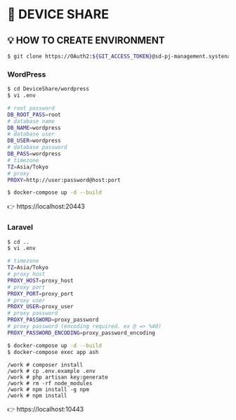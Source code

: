 # 🎃 DEVICE SHARE
## 💡 HOW TO CREATE ENVIRONMENT

```Bash
$ git clone https://OAuth2:${GIT_ACCESS_TOKEN}@sd-pj-management.systena.co.jp:8080/gitlab/docomo-prod/DeviceShare.git
```
### WordPress
```Bash
$ cd DeviceShare/wordpress
$ vi .env

# root password
DB_ROOT_PASS=root
# database name
DB_NAME=wordpress
# database user
DB_USER=wordpress
# database password
DB_PASS=wordpress
# timezone
TZ=Asia/Tokyo
# proxy
PROXY=http://user:password@host:port

$ docker-compose up -d --build
```

👉 https://localhost:20443

### Laravel
```Bash
$ cd ..
$ vi .env

# timezone
TZ=Asia/Tokyo
# proxy host
PROXY_HOST=proxy_host
# proxy port
PROXY_PORT=proxy_port
# proxy user
PROXY_USER=proxy_user
# proxy password
PROXY_PASSWORD=proxy_password
# proxy password (encoding required. ex @ => %40)
PROXY_PASSWORD_ENCODING=proxy_password_encoding

$ docker-compose up -d --build
$ docker-compose exec app ash
```

```
/work # composer install
/work # cp .env.example .env
/work # php artisan key:generate
/work # rm -rf node_modules
/work # npm install -g npm
/work # npm install
```

👉 https://localhost:10443